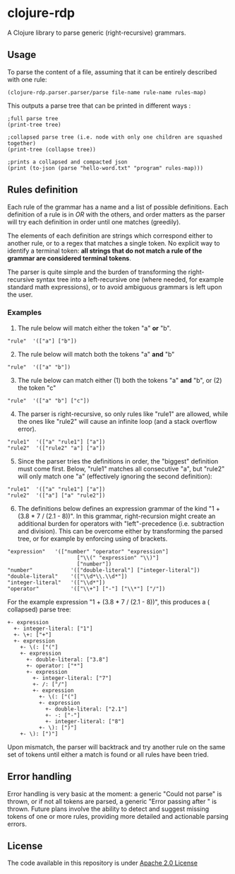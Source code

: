 # clojure-rdp

A Clojure library to parse generic (right-recursive) grammars.

## Usage

To parse the content of a file, assuming that it can be entirely described
with one rule:

```
(clojure-rdp.parser.parser/parse file-name rule-name rules-map)
```

This outputs a parse tree that can be printed in different ways :

```
;full parse tree
(print-tree tree)

;collapsed parse tree (i.e. node with only one children are squashed together)
(print-tree (collapse tree))

;prints a collapsed and compacted json
(print (to-json (parse "hello-word.txt" "program" rules-map)))
```

## Rules definition

Each rule of the grammar has a name and a list of possible definitions.
Each definition of a rule is in *OR* with the others, and order matters as
the parser will try each definition in order until one matches (greedily).

The elements of each definition are strings which correspond either to
another rule, or to a regex that matches a single token. No explicit way to
identify a terminal token: **all strings that do not match a rule of the
grammar are considered terminal tokens**.

The parser is quite simple and the burden of transforming the
right-recursive syntax tree into a left-recursive one (where needed, for
example standard math expressions), or to avoid ambiguous grammars is left
upon the user.

### Examples

1. The rule below will match either the token "a" **or** "b".

```
"rule"  '(["a"] ["b"])
```

2. The rule below will match both the tokens "a" **and** "b"

```
"rule"  '(["a" "b"])
```

3. The rule below can match either (1) both the tokens "a" **and** "b",
   or (2) the token "c"

```
"rule"  '(["a" "b"] ["c"])
```

4. The parser is right-recursive, so only rules like "rule1" are allowed,
   while the ones like "rule2" will cause an infinite loop (and a stack
   overflow error).

```
"rule1"  '(["a" "rule1"] ["a"])
"rule2"  '(["rule2" "a"] ["a"])
```

5. Since the parser tries the definitions in order, the "biggest"
   definition must come first. Below, "rule1" matches all consecutive "a",
   but "rule2" will only match one "a" (effectively ignoring the second
   definition):

```
"rule1"  '(["a" "rule1"] ["a"])
"rule2"  '(["a"] ["a" "rule2"])
```

6. The definitions below defines an expression grammar of the kind
   "1 + (3.8 * 7 / (2.1 - 8))". In this grammar, right-recursion might
   create an additional burden for operators with "left"-precedence (i.e.
   subtraction and division). This can be overcome either by transforming
   the parsed tree, or for example by enforcing using of brackets. 

```
"expression"   '(["number" "operator" "expression"]
                      ["\\(" "expression" "\\)"]
                      ["number"])
"number"            '(["double-literal"] ["integer-literal"])
"double-literal"    '(["\\d*\\.\\d*"])
"integer-literal"   '(["\\d*"])
"operator"          '(["\\+"] ["-"] ["\\*"] ["/"])
```

For the example expression "1 + (3.8 * 7 / (2.1 - 8))", this produces a (
collapsed)
parse tree:

```
+- expression
  +- integer-literal: ["1"]
  +- \+: ["+"]
  +- expression
    +- \(: ["("]
    +- expression
      +- double-literal: ["3.8"]
      +- operator: ["*"]
      +- expression
        +- integer-literal: ["7"]
        +- /: ["/"]
        +- expression
          +- \(: ["("]
          +- expression
            +- double-literal: ["2.1"]
            +- -: ["-"]
            +- integer-literal: ["8"]
          +- \): [")"]
    +- \): [")"]
```

Upon mismatch, the parser will backtrack and try another rule on the same
set of tokens until either a match is found or all rules have been tried.

## Error handling

Error handling is very basic at the moment: a generic "Could not parse" is
thrown, or if not all tokens are parsed, a generic "Error passing
after <remaining tokens>" is thrown. Future plans involve the ability to
detect and suggest missing tokens of one or more rules, providing more
detailed and actionable parsing errors.

## License

The code available in this repository is
under [Apache 2.0 License](LICENSE)




